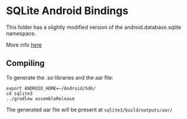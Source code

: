 # SQLite Android Bindings

This folder has a slightly modified version of the android.database.sqlite namespace.

More info [here](https://sqlite.org/android/doc/trunk/www/)

## Compiling

To generate the .so libraries and the aar file:

```
export ANDROID_HOME=~/Android/Sdk/
cd sqlite3
../gradlew assembleRelease
```

The generated aar file will be present at `sqlite3/build/outputs/aar/`

